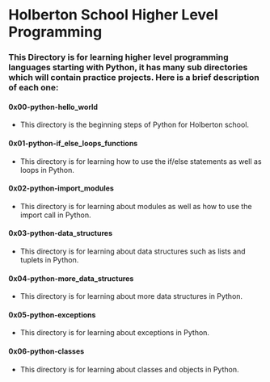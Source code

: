 # Holberton School Higher Level Programming
### This Directory is for learning higher level programming languages starting with Python, it has many sub directories which will contain practice projects. Here is a brief description of each one:

#### 0x00-python-hello_world
* This directory is the beginning steps of Python for Holberton school.

#### 0x01-python-if_else_loops_functions
* This directory is for learning how to use the if/else statements as well as loops in Python.

#### 0x02-python-import_modules
* This directory is for learning about modules as well as how to use the import call in Python.

#### 0x03-python-data_structures
* This directory is for learning about data structures such as lists and tuplets in Python.

#### 0x04-python-more_data_structures
* This directory is for learning about more data structures in Python.

#### 0x05-python-exceptions
* This directory is for learning about exceptions in Python.

#### 0x06-python-classes
* This directory is for learning about classes and objects in Python.

